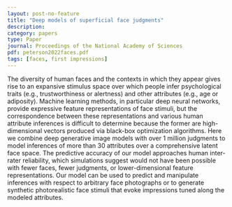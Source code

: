 ```yaml
---
layout: post-no-feature
title: "Deep models of superficial face judgments"
description:
category: papers
type: Paper
journal: Proceedings of the National Academy of Sciences
pdf: peterson2022faces.pdf
tags: [faces, first impressions]
---
```


The diversity of human faces and the contexts in which they appear gives rise to an expansive stimulus space over which people infer psychological traits (e.g., trustworthiness or alertness) and other attributes (e.g., age or adiposity). Machine learning methods, in particular deep neural networks, provide expressive feature representations of face stimuli, but the correspondence between these representations and various human attribute inferences is difficult to determine because the former are high- dimensional vectors produced via black-box optimization algorithms. Here we combine deep generative image models with over 1 million judgments to model inferences of more than 30 attributes over a comprehensive latent face space. The predictive accuracy of our model approaches human inter-rater reliability, which simulations suggest would not have been possible with fewer faces, fewer judgments, or lower-dimensional feature representations. Our model can be used to predict and manipulate inferences with respect to arbitrary face photographs or to generate synthetic photorealistic face stimuli that evoke impressions tuned along the modeled attributes.
